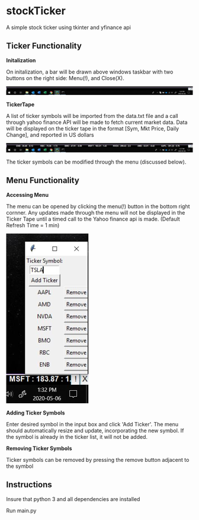# stockTicker

A simple stock ticker using tkinter and yfinance api

## Ticker Functionality

**Initalization**

On initalization, a bar will be drawn above windows taskbar with two buttons on the right side: Menu(!), and Close(X).

![](ScreenShots/Inital%20Display.JPG)

**TickerTape**

A list of ticker symbols will be imported from the data.txt file and a call through yahoo finance API will be made to fetch current market data.
Data will be displayed on the ticker tape in the format [Sym, Mkt Price, Daily Change], and reported in US dollars

![](ScreenShots/TickerTape.JPG)

The ticker symbols can be modified through the menu (discussed below).

## Menu Functionality

**Accessing Menu**

The menu can be opened by clicking the menu(!) button in the bottom right cornner.
Any updates made through the menu will not be displayed in the Ticker Tape until
a timed call to the Yahoo finance api is made. (Default Refresh Time = 1 min)

![](ScreenShots/Menu.JPG)

**Adding Ticker Symbols**

Enter desired symbol in the input box and click 'Add Ticker'.
The menu should automatically resize and update, incorporating the new symbol.
If the symbol is already in the ticker list, it will not be added.

**Removing Ticker Symbols**

Ticker symbols can be removed by pressing the remove button adjacent to the symbol 

## Instructions

Insure that python 3 and all dependencies are installed

Run main.py

